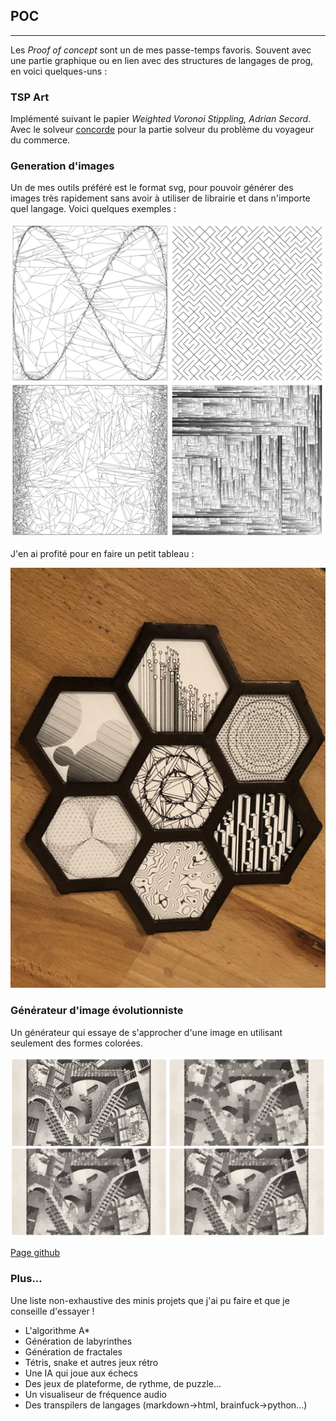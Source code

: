 ## POC

---

Les *Proof of concept* sont un de mes passe-temps favoris. Souvent avec une partie graphique ou en lien avec des structures de langages de prog, en voici quelques-uns :

### TSP Art

Implémenté suivant le papier *Weighted Voronoi Stippling, Adrian Secord*. Avec le solveur [concorde](http://www.math.uwaterloo.ca/tsp/concorde.html) pour la partie solveur du problème du voyageur du commerce.

### Generation d'images

Un de mes outils préféré est le format svg, pour pouvoir générer des images très rapidement sans avoir à utiliser de librairie et dans n'importe quel langage. Voici quelques exemples :

![Missing image](assets/poc.png)

J'en ai profité pour en faire un petit tableau :

![Missing image](assets/poc-real.jpg)

### Générateur d'image évolutionniste

Un générateur qui essaye de s'approcher d'une image en utilisant seulement des formes colorées.

![Missing image](assets/image-evolution.png)

[Page github](https://github.com/Akahara/ImageEvolution)

### Plus...

Une liste non-exhaustive des minis projets que j'ai pu faire et que je conseille d'essayer !

- L'algorithme A*
- Génération de labyrinthes
- Génération de fractales
- Tétris, snake et autres jeux rétro
- Une IA qui joue aux échecs
- Des jeux de plateforme, de rythme, de puzzle...
- Un visualiseur de fréquence audio
- Des transpilers de langages (markdown->html, brainfuck->python...)

